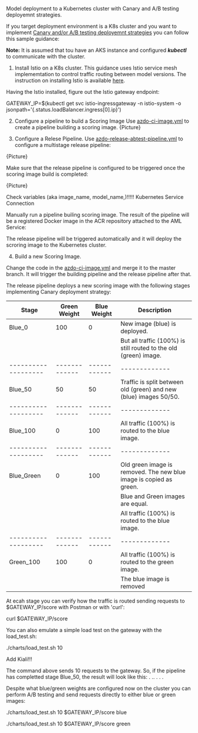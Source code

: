 Model deployment to a Kubernetes cluster with Canary and A/B testing deployemnt strategies.

If you target deployment environment is a K8s cluster and you want to implement [Canary and/or A/B testing deployemnt strategies](http://adfpractice-fedor.blogspot.com/2019/04/deployment-strategies-with-kubernetes.html) you can follow this sample guidance:

**Note:** It is assumed that tou have an AKS instance and configured ***kubectl*** to communicate with the cluster.

1. Install Istio on a K8s cluster. 
This guidance uses Istio service mesh implememtation to control traffic routing between model versions. The instruction on installing Istio is available [here](https://docs.microsoft.com/en-us/azure/aks/servicemesh-istio-install?pivots=client-operating-system-linux).

Having the Istio installed, figure out the Istio gateway endpoint:

GATEWAY_IP=$(kubectl get svc istio-ingressgateway -n istio-system -o jsonpath='{.status.loadBalancer.ingress[0].ip}')


2. Configure a pipeline to build a Scoring Image
Use [azdo-ci-image.yml](./.pipelines/azdo-ci-image.yml) to create a pipeline building a scoring image. 
{Picture}

3. Configure a Relese Pipeline.
Use [azdo-release-abtest-pipeline.yml](./.pipelines/azdo-release-abtest-pipeline.yml) to configure a multistage release pipeline:

{Picture}

Make sure that the release pipeline is configured to be triggered once the scoring image build is completed:

{Picture}

Check variables (aka image_name, model_name,)!!!!!
Kubernetes Service Connection

Manually run a pipeline builing scoring image. The result of the pipeline will be a registered Docker image in the ACR repository attached to the AML Service:

The release pipeline will be triggered automatically and it will deploy the scroring image to the Kubernetes cluster. 

4. Build a new Scoring Image.

Change the code in the [azdo-ci-image.yml](./.pipelines/azdo-ci-image.yml) and merge it to the master branch.
It will trigger the building pipeline and the release pipeline after that.

The release pipeline deploys a new scoring image with the following stages implementing Canary deployment strategy:

| Stage               | Green Weight| Blue Weight| Description|
| ------------------- |-------------|------------|-------------
| Blue_0              |100          |0           |New image (blue) is deployed. 
|                     |             |            |But all traffic (100%) is still routed to the old (green) image.
| ------------------- |-------------|------------|-------------
| Blue_50             |50           |50          |Traffic is split between old (green) and new (blue) images 50/50.
| ------------------- |-------------|------------|-------------
| Blue_100            |0            |100         |All traffic (100%) is routed to the blue image.
| ------------------- |-------------|------------|-------------
| Blue_Green          |0            |100         |Old green image is removed. The new blue image is copied as green.
|                     |             |            |Blue and Green images are equal. 
|                     |             |            |All traffic (100%) is routed to the blue image.
| ------------------- |-------------|------------|-------------
| Green_100           |100          |0           |All traffic (100%) is routed to the green image.
|                     |             |            |The blue image is removed

At ecah stage you can verify how the traffic is routed sending requests to $GATEWAY_IP/score with Postman or with 'curl':

curl $GATEWAY_IP/score

You can also emulate a simple load test on the gateway with the load_test.sh:

./charts/load_test.sh 10 

Add Kiali!!!

The command above sends 10 requests to the gateway. So, if the pipeline has completted stage Blue_50, the result will look like this:
.
..
.
.
.

Despite what blue/green weights are configured now on the cluster you can perform A/B testing and send requests directly to either blue or green images:

./charts/load_test.sh 10 $GATEWAY_IP/score blue

./charts/load_test.sh 10 $GATEWAY_IP/score green

